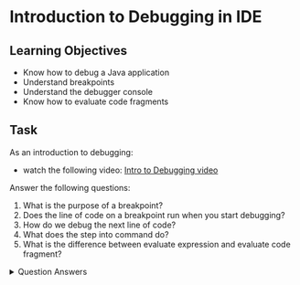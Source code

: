 # Introduction to Debugging in IDE

## Learning Objectives
- Know how to debug a Java application
- Understand breakpoints
- Understand the debugger console
- Know how to evaluate code fragments

## Task
As an introduction to debugging:
- watch the following video: [Intro to Debugging video](https://youtu.be/ErVZrVWZrko)


Answer the following questions:
1. What is the purpose of a breakpoint?
2. Does the line of code on a breakpoint run when you start debugging?
3. How do we debug the next line of code?
4. What does the step into command do?
5. What is the difference between evaluate expression and evaluate code fragment?

<details>
<summary>Question Answers</summary>

1. Purpose of a breakpoint is: When debugging it will reach a line and when it reaches said line it will pause the application and run the debugger console.

2. No it stops running as its not being called and the breakpoint is highlighted by a blue window that shows what line the debugger is at.

3. Using the 'Step Over' command option. It will run the line of code then jump down to the next line and wait.

4. The step into command will switch into the Java method and will pause into that method.

5. Evaluate expression can evaluate and run some Java codes, call some methods on instances and objects that are created. While Code Fragment can run multiple lines of code and can create variables.

</details>
